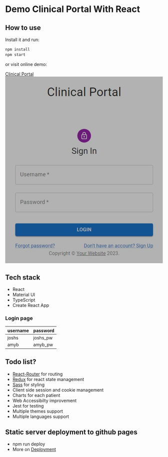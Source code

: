 # Demo Clinical Portal With React

## How to use
Install it and run:

```sh
npm install
npm start
```

or visit online demo: 

[Clinical Portal](https://jimuyouyou.github.io/clinical-portal)
![Login Page](https://raw.githubusercontent.com/jimuyouyou/clinical-portal/main/public/login.jpeg  "Screenshots")

## Tech stack
- React
- Material UI
- TypeScript
- Create React App

### Login page
| username | password |
| -------- | -------- |
| joshs    | joshs_pw |
| amyb     | amyb_pw  |

## Todo list?
- [React-Router](https://reactrouter.com/en/main) for routing
- [Redux](https://redux.js.org/) for react state management
- [Sass](https://sass-lang.com/) for styling
- Client side session and cookie management
- Charts for each patient
- Web Accessibilty improvement
- Jest for testing
- Multiple themes support
- Multiple languages support

## Static server deployment to github pages
- npm run deploy
- More on [Deployment](https://create-react-app.dev/docs/deployment/)
